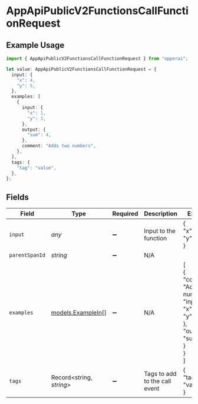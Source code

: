 # AppApiPublicV2FunctionsCallFunctionRequest

## Example Usage

```typescript
import { AppApiPublicV2FunctionsCallFunctionRequest } from "opperai";

let value: AppApiPublicV2FunctionsCallFunctionRequest = {
  input: {
    "x": 4,
    "y": 5,
  },
  examples: [
    {
      input: {
        "x": 1,
        "y": 3,
      },
      output: {
        "sum": 4,
      },
      comment: "Adds two numbers",
    },
  ],
  tags: {
    "tag": "value",
  },
};
```

## Fields

| Field                                                                                      | Type                                                                                       | Required                                                                                   | Description                                                                                | Example                                                                                    |
| ------------------------------------------------------------------------------------------ | ------------------------------------------------------------------------------------------ | ------------------------------------------------------------------------------------------ | ------------------------------------------------------------------------------------------ | ------------------------------------------------------------------------------------------ |
| `input`                                                                                    | *any*                                                                                      | :heavy_minus_sign:                                                                         | Input to the function                                                                      | {<br/>"x": 4,<br/>"y": 5<br/>}                                                             |
| `parentSpanId`                                                                             | *string*                                                                                   | :heavy_minus_sign:                                                                         | N/A                                                                                        |                                                                                            |
| `examples`                                                                                 | [models.ExampleIn](../models/examplein.md)[]                                               | :heavy_minus_sign:                                                                         | N/A                                                                                        | [<br/>{<br/>"comment": "Adds two numbers",<br/>"input": {<br/>"x": 1,<br/>"y": 3<br/>},<br/>"output": {<br/>"sum": 4<br/>}<br/>}<br/>] |
| `tags`                                                                                     | Record<string, *string*>                                                                   | :heavy_minus_sign:                                                                         | Tags to add to the call event                                                              | {<br/>"tag": "value"<br/>}                                                                 |
